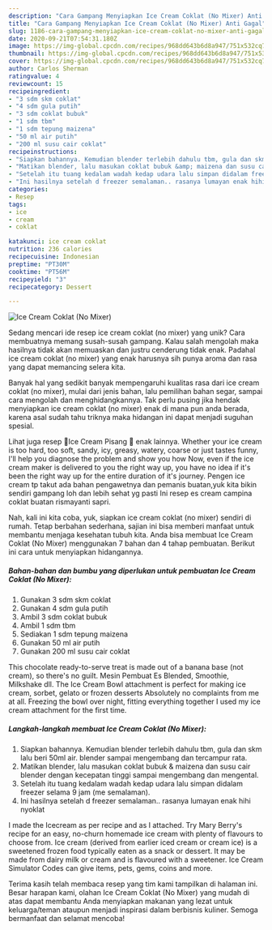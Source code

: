 ```yaml
---
description: "Cara Gampang Menyiapkan Ice Cream Coklat (No Mixer) Anti Gagal"
title: "Cara Gampang Menyiapkan Ice Cream Coklat (No Mixer) Anti Gagal"
slug: 1186-cara-gampang-menyiapkan-ice-cream-coklat-no-mixer-anti-gagal
date: 2020-09-21T07:54:31.180Z
image: https://img-global.cpcdn.com/recipes/968dd643b6d8a947/751x532cq70/ice-cream-coklat-no-mixer-foto-resep-utama.jpg
thumbnail: https://img-global.cpcdn.com/recipes/968dd643b6d8a947/751x532cq70/ice-cream-coklat-no-mixer-foto-resep-utama.jpg
cover: https://img-global.cpcdn.com/recipes/968dd643b6d8a947/751x532cq70/ice-cream-coklat-no-mixer-foto-resep-utama.jpg
author: Carlos Sherman
ratingvalue: 4
reviewcount: 15
recipeingredient:
- "3 sdm skm coklat"
- "4 sdm gula putih"
- "3 sdm coklat bubuk"
- "1 sdm tbm"
- "1 sdm tepung maizena"
- "50 ml air putih"
- "200 ml susu cair coklat"
recipeinstructions:
- "Siapkan bahannya. Kemudian blender terlebih dahulu tbm, gula dan skm lalu beri 50ml air. blender sampai mengembang dan tercampur rata."
- "Matikan blender, lalu masukan coklat bubuk &amp; maizena dan susu cair blender dengan kecepatan tinggi sampai mengembang dan mengental."
- "Setelah itu tuang kedalam wadah kedap udara lalu simpan didalam freezer selama 9 jam (me semalaman)."
- "Ini hasilnya setelah d freezer semalaman.. rasanya lumayan enak hihi nyoklat"
categories:
- Resep
tags:
- ice
- cream
- coklat

katakunci: ice cream coklat 
nutrition: 236 calories
recipecuisine: Indonesian
preptime: "PT30M"
cooktime: "PT56M"
recipeyield: "3"
recipecategory: Dessert

---
```



![Ice Cream Coklat (No Mixer)](https://img-global.cpcdn.com/recipes/968dd643b6d8a947/751x532cq70/ice-cream-coklat-no-mixer-foto-resep-utama.jpg)

Sedang mencari ide resep ice cream coklat (no mixer) yang unik? Cara membuatnya memang susah-susah gampang. Kalau salah mengolah maka hasilnya tidak akan memuaskan dan justru cenderung tidak enak. Padahal ice cream coklat (no mixer) yang enak harusnya sih punya aroma dan rasa yang dapat memancing selera kita.

Banyak hal yang sedikit banyak mempengaruhi kualitas rasa dari ice cream coklat (no mixer), mulai dari jenis bahan, lalu pemilihan bahan segar, sampai cara mengolah dan menghidangkannya. Tak perlu pusing jika hendak menyiapkan ice cream coklat (no mixer) enak di mana pun anda berada, karena asal sudah tahu triknya maka hidangan ini dapat menjadi suguhan spesial.

Lihat juga resep 🍌Ice Cream Pisang 🍌 enak lainnya. Whether your ice cream is too hard, too soft, sandy, icy, greasy, watery, coarse or just tastes funny, I&#39;ll help you diagnose the problem and show you how Now, even if the ice cream maker is delivered to you the right way up, you have no idea if it&#39;s been the right way up for the entire duration of it&#39;s journey. Pengen ice cream tp takut ada bahan pengawetnya dan pemanis buatan,yuk kita bikin sendiri gampang loh dan lebih sehat yg pasti Ini resep es cream campina coklat buatan rismayanti sapri.


Nah, kali ini kita coba, yuk, siapkan ice cream coklat (no mixer) sendiri di rumah. Tetap berbahan sederhana, sajian ini bisa memberi manfaat untuk membantu menjaga kesehatan tubuh kita. Anda bisa membuat Ice Cream Coklat (No Mixer) menggunakan 7 bahan dan 4 tahap pembuatan. Berikut ini cara untuk menyiapkan hidangannya.

<!--inarticleads1-->

##### Bahan-bahan dan bumbu yang diperlukan untuk pembuatan Ice Cream Coklat (No Mixer):

1. Gunakan 3 sdm skm coklat
1. Gunakan 4 sdm gula putih
1. Ambil 3 sdm coklat bubuk
1. Ambil 1 sdm tbm
1. Sediakan 1 sdm tepung maizena
1. Gunakan 50 ml air putih
1. Gunakan 200 ml susu cair coklat


This chocolate ready-to-serve treat is made out of a banana base (not cream), so there&#39;s no guilt. Mesin Pembuat Es Blended, Smoothie, Milkshake dll. The Ice Cream Bowl attachment is perfect for making ice cream, sorbet, gelato or frozen desserts Absolutely no complaints from me at all. Freezing the bowl over night, fitting everything together I used my ice cream attachment for the first time. 

<!--inarticleads2-->

##### Langkah-langkah membuat Ice Cream Coklat (No Mixer):

1. Siapkan bahannya. Kemudian blender terlebih dahulu tbm, gula dan skm lalu beri 50ml air. blender sampai mengembang dan tercampur rata.
1. Matikan blender, lalu masukan coklat bubuk &amp; maizena dan susu cair blender dengan kecepatan tinggi sampai mengembang dan mengental.
1. Setelah itu tuang kedalam wadah kedap udara lalu simpan didalam freezer selama 9 jam (me semalaman).
1. Ini hasilnya setelah d freezer semalaman.. rasanya lumayan enak hihi nyoklat


I made the Icecream as per recipe and as I attached. Try Mary Berry&#39;s recipe for an easy, no-churn homemade ice cream with plenty of flavours to choose from. Ice cream (derived from earlier iced cream or cream ice) is a sweetened frozen food typically eaten as a snack or dessert. It may be made from dairy milk or cream and is flavoured with a sweetener. Ice Cream Simulator Codes can give items, pets, gems, coins and more. 

Terima kasih telah membaca resep yang tim kami tampilkan di halaman ini. Besar harapan kami, olahan Ice Cream Coklat (No Mixer) yang mudah di atas dapat membantu Anda menyiapkan makanan yang lezat untuk keluarga/teman ataupun menjadi inspirasi dalam berbisnis kuliner. Semoga bermanfaat dan selamat mencoba!
